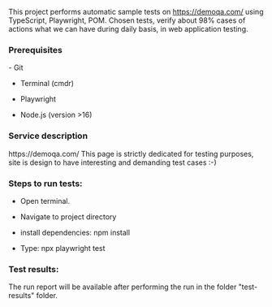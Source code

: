 This project performs automatic sample tests on <a>https://demoqa.com/</a> using TypeScript, Playwright, POM. 
Chosen tests, verify about 98% cases of actions what we can have during daily basis, in web application testing.


<h3>Prerequisites</h3>
- Git

- Terminal (cmdr)
  
- Playwright
  
- Node.js (version >16)

<h3>Service description</h3>
https://demoqa.com/ This page is strictly dedicated for testing purposes, site is design to have interesting and demanding test cases :-)

<h3>Steps to run tests:</h3>
  
- Open terminal.

- Navigate to project directory

- install dependencies: npm install

- Type: npx playwright test


<h3>Test results:</h3>
The run report will be available after performing the run in the folder "test-results" folder.
